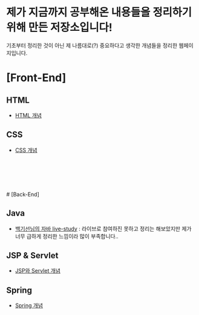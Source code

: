 # 제가 지금까지 공부해온 내용들을 정리하기 위해 만든 저장소입니다!
기초부터 정리한 것이 아닌 제 나름대로(?) 중요하다고 생각한 개념들을 정리한 웹페이지입니다.




# [Front-End]  
  
## HTML

- [HTML 개념](https://github.com/azurealstn/TIL/blob/main/html/html-01.md)

## CSS

- [CSS 개념](https://github.com/azurealstn/TIL/blob/main/css/css-01.md)
  
<br/>
<br/>
<br/>
<br/>
<br/>
# [Back-End]

## Java

- [백기선님의 자바 live-study](https://github.com/azurealstn/TIL/tree/main/java/live-study) : 라이브로 참여하진 못하고 정리는 해보았지만 제가 너무 급하게 정리한 느낌이라 많이 부족합니다..

## JSP & Servlet

- [JSP와 Servlet 개념](https://github.com/azurealstn/TIL/tree/main/java/JSP%26Servlet)

## Spring

- [Spring 개념](https://github.com/azurealstn/TIL/tree/main/java/spring)
